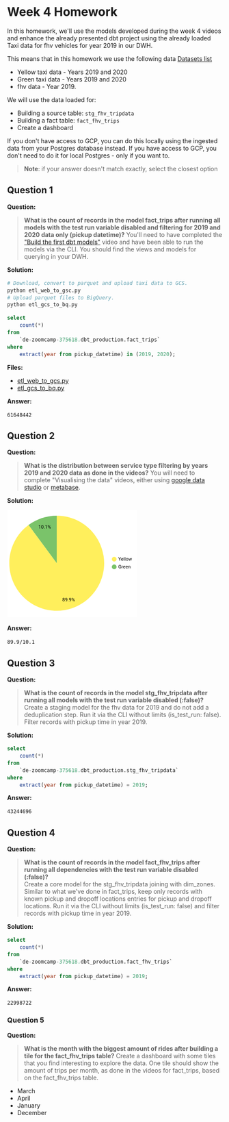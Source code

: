 # Week 4 Homework

In this homework, we'll use the models developed during the week 4 videos and enhance the already presented dbt project using the already loaded Taxi data for fhv vehicles for year 2019 in our DWH.

This means that in this homework we use the following data [Datasets list](https://github.com/DataTalksClub/nyc-tlc-data/)

* Yellow taxi data - Years 2019 and 2020
* Green taxi data - Years 2019 and 2020
* fhv data - Year 2019.

We will use the data loaded for:

* Building a source table: `stg_fhv_tripdata`
* Building a fact table: `fact_fhv_trips`
* Create a dashboard

If you don't have access to GCP, you can do this locally using the ingested data from your Postgres database
instead. If you have access to GCP, you don't need to do it for local Postgres -
only if you want to.

> **Note**: if your answer doesn't match exactly, select the closest option

## Question 1

**Question:**

>**What is the count of records in the model fact_trips after running all models with the test run variable disabled and filtering for 2019 and 2020 data only (pickup datetime)?**
>You'll need to have completed the ["Build the first dbt models"](https://www.youtube.com/watch?v=UVI30Vxzd6c) video and have been able to run the models via the CLI.
>You should find the views and models for querying in your DWH.

**Solution:**

```bash
# Download, convert to parquet and upload taxi data to GCS.
python etl_web_to_gsc.py
# Upload parquet files to BigQuery.
python etl_gcs_to_bq.py
```

```sql
select
    count(*)
from
    `de-zoomcamp-375618.dbt_production.fact_trips`
where
    extract(year from pickup_datetime) in (2019, 2020);
```

**Files:**

* [etl_web_to_gcs.py](etl_web_to_gcs.py)
* [etl_gcs_to_bq.py](etl_gcs_to_bq.py)

**Answer:**

`61648442`

## Question 2

**Question:**

>**What is the distribution between service type filtering by years 2019 and 2020 data as done in the videos?**
>You will need to complete "Visualising the data" videos, either using [google data studio](https://www.youtube.com/watch?v=39nLTs74A3E) or [metabase](https://www.youtube.com/watch?v=BnLkrA7a6gM).

**Solution:**

![service_type_distribution.png](images/service_type_distribution.png)

**Answer:**

`89.9/10.1`

## Question 3

**Question:**

>**What is the count of records in the model stg_fhv_tripdata after running all models with the test run variable disabled (:false)?**  
>Create a staging model for the fhv data for 2019 and do not add a deduplication step. Run it via the CLI without limits (is_test_run: false).
>Filter records with pickup time in year 2019.

**Solution:**

```sql
select
    count(*)
from
    `de-zoomcamp-375618.dbt_production.stg_fhv_tripdata`
where
    extract(year from pickup_datetime) = 2019;
```

**Answer:**

`43244696`

## Question 4

**Question:**

>**What is the count of records in the model fact_fhv_trips after running all dependencies with the test run variable disabled (:false)?**  
>Create a core model for the stg_fhv_tripdata joining with dim_zones.
>Similar to what we've done in fact_trips, keep only records with known pickup and dropoff locations entries for pickup and dropoff locations.
>Run it via the CLI without limits (is_test_run: false) and filter records with pickup time in year 2019.

**Solution:**

```sql
select
    count(*)
from
    `de-zoomcamp-375618.dbt_production.fact_fhv_trips`
where
    extract(year from pickup_datetime) = 2019;
```

**Answer:**

`22998722`

### Question 5

**Question:**

>**What is the month with the biggest amount of rides after building a tile for the fact_fhv_trips table?**
>Create a dashboard with some tiles that you find interesting to explore the data. One tile should show the amount of trips per month, as done in the videos for fact_trips, based on the fact_fhv_trips table.

* March
* April
* January
* December
